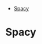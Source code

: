 <!--ts-->
   * [Spacy](#spacy)

<!-- Added by: gil_diy, at: Thu 27 Jan 2022 09:48:59 IST -->

<!--te-->


# Spacy

## 